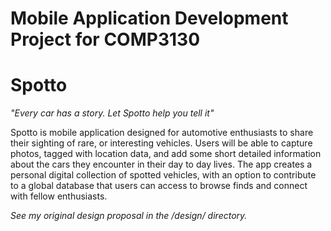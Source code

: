 # Mobile Application Development Project for COMP3130

# Spotto

*"Every car has a story. Let Spotto help you tell it"*

Spotto is mobile application designed for automotive enthusiasts to share their sighting of rare, or interesting vehicles. Users will be able to capture photos, tagged with location data, and add some short detailed information about the cars they encounter in their day to day lives. The app creates a personal digital collection of spotted vehicles, with an option to contribute to a global database that users can access to browse finds and connect with fellow enthusiasts. 

*See my original design proposal in the /design/ directory.*



